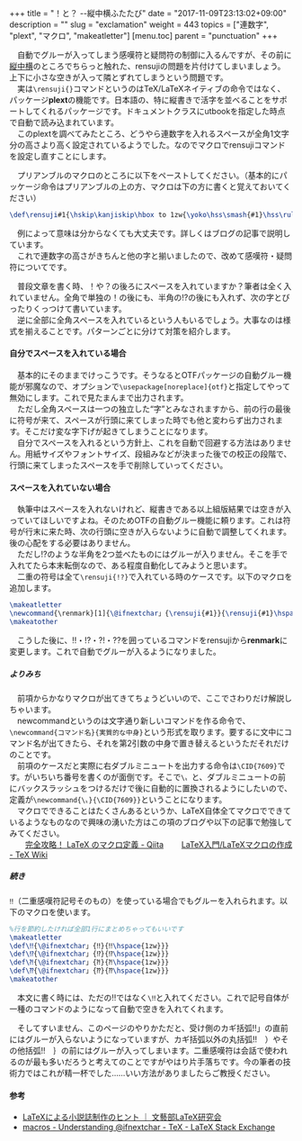 +++
title = "！と？ --縦中横ふたたび"
date = "2017-11-09T23:13:02+09:00"
description = ""
slug = "exclamation"
weight = 443
topics = ["連数字", "plext", "マクロ", "makeatletter"]
[menu.toc]
    parent = "punctuation"
+++

&#x3000;自動でグルーが入ってしまう感嘆符と疑問符の制御に入るんですが、その前に[縦中横](/tutorial/rensuji)のところでちらっと触れた、rensujiの問題を片付けてしまいましょう。上下に小さな空きが入って隣とずれてしまうという問題です。  
　実は`\rensuji{}`コマンドというのはTeX/LaTeXネイティブの命令ではなく、パッケージ**plext**の機能です。日本語の、特に縦書きで活字を並べることをサポートしてくれるパッケージです。ドキュメントクラスにutbookを指定した時点で自動で読み込まれています。  
　このplextを調べてみたところ、どうやら連数字を入れるスペースが全角1文字分の高さより高く設定されているようでした。なのでマクロでrensujiコマンドを設定し直すことにします。

　プリアンブルのマクロのところに以下をペーストしてください。（基本的にパッケージ命令はプリアンブルの上の方、マクロは下の方に書くと覚えておいてください）

```LaTeX
\def\rensuji#1{\hskip\kanjiskip\hbox to 1zw{\yoko\hss\smash{#1}\hss\rule[-0.12zw]{0zw}{1zw}}\hskip\kanjiskip}
```

　例によって意味は分からなくても大丈夫です。詳しくはブログの記事で説明しています。  
　これで連数字の高さがきちんと他の字と揃いましたので、改めて感嘆符・疑問符についてです。

　普段文章を書く時、！や？の後ろにスペースを入れていますか？筆者は全く入れていません。全角で単独の！の後にも、半角の!?の後にも入れず、次の字とびったりくっつけて書いています。  
　逆に全部に全角スペースを入れているという人もいるでしょう。大事なのは様式を揃えることです。パターンごとに分けて対策を紹介します。

#### 自分でスペースを入れている場合
　基本的にそのままでけっこうです。そうなるとOTFパッケージの自動グルー機能が邪魔なので、オプションで`\usepackage[noreplace]{otf}`と指定してやって無効にします。これで見たまんまで出力されます。  
　ただし全角スペースは一つの独立した“字”とみなされますから、前の行の最後に符号が来て、スペースが行頭に来てしまった時でも他と変わらず出力されます。そこだけ変な字下げが起きてしまうことになります。  
　自分でスペースを入れるという方針上、これを自動で回避する方法はありません。用紙サイズやフォントサイズ、段組みなどが決まった後での校正の段階で、行頭に来てしまったスペースを手で削除していってください。

#### スペースを入れていない場合
　執筆中はスペースを入れないけれど、縦書きである以上組版結果では空きが入っていてほしいですよね。そのためOTFの自動グルー機能に頼ります。これは符号が行末に来た時、次の行頭に空きが入らないように自動で調整してくれます。後の心配をする必要はありません。  
　ただし!?のような半角を2つ並べたものにはグルーが入りません。そこを手で入れてたら本末転倒なので、ある程度自動化してみようと思います。  
　二重の符号は全て`\rensuji{!?}`で入れている時のケースです。以下のマクロを追加します。

```LaTeX
\makeatletter
\newcommand{\renmark}[1]{\@ifnextchar」{\rensuji{#1}}{\rensuji{#1}\hspace{1zw}}}
\makeatother
```

　こうした後に、!!・!?・?!・??を囲っているコマンドをrensujiから**renmark**に変更します。これで自動でグルーが入るようになりました。

##### よりみち
　前項からかなりマクロが出てきてちょうどいいので、ここでさわりだけ解説しちゃいます。  
　newcommandというのは文字通り新しいコマンドを作る命令で、`\newcommand{コマンド名}{実質的な中身}`という形式を取ります。要するに文中にコマンド名が出てきたら、それを第2引数の中身で置き替えるというただそれだけのことです。  
　前項のケースだと実際に右ダブルミニュートを出力する命令は`\CID{7609}`です。がいちいち番号を書くのが面倒です。そこで`\〟`と、ダブルミニュートの前にバックスラッシュをつけるだけで後に自動的に置換されるようにしたいので、定義が<code class="language-latex">\newcommand{\〟}{\CID{7609}}</code>ということになります。  
　マクロでできることはたくさんあるというか、LaTeX自体全てマクロでできているようなものなので興味の湧いた方はこの項のブログや以下の記事で勉強してみてください。  
　　[完全攻略！ LaTeX のマクロ定義 - Qiita](https://qiita.com/zr_tex8r/items/5067307890d36c0e4882)
　　[LaTeX入門/LaTeXマクロの作成 - TeX Wiki](https://texwiki.texjp.org/?LaTeX%E5%85%A5%E9%96%80%2FLaTeX%E3%83%9E%E3%82%AF%E3%83%AD%E3%81%AE%E4%BD%9C%E6%88%90)

##### 続き
`‼`（二重感嘆符記号そのもの）を使っている場合でもグルーを入れられます。以下のマクロを使います。

```LaTeX
%行を節約したければ全部1行にまとめちゃってもいいです
\makeatletter
\def\‼{\@ifnextchar」{‼}{‼\hspace{1zw}}}
\def\⁉{\@ifnextchar」{⁉}{⁉\hspace{1zw}}}
\def\⁈{\@ifnextchar」{⁈}{⁈\hspace{1zw}}}
\def\⁇{\@ifnextchar」{⁇}{⁇\hspace{1zw}}}
\makeatother
```

　本文に書く時には、ただの‼ではなく`\‼`と入れてください。これで記号自体が一種のコマンドのようになって自動で空きを入れてくれます。

　そしてすいません、このページのやりかただと、受け側のカギ括弧!!」の直前にはグルーが入らないようになっていますが、カギ括弧以外の丸括弧!!　）やその他括弧!!　｝の前にはグルーが入ってしまいます。二重感嘆符は会話で使われるのが最も多いだろうと考えてのことですがやはり片手落ちです。今の筆者の技術力ではこれが精一杯でした……いい方法がありましたらご教授ください。

#### 参考
- [LaTeXによる小説誌制作のヒント ｜ 文藝部LaTeX研究会](https://qdaibungei.github.io/latex/2017/10/12/book-making-hints.html)
- [macros - Understanding \@ifnextchar - TeX - LaTeX Stack Exchange](https://tex.stackexchange.com/questions/57788/understanding-ifnextchar)